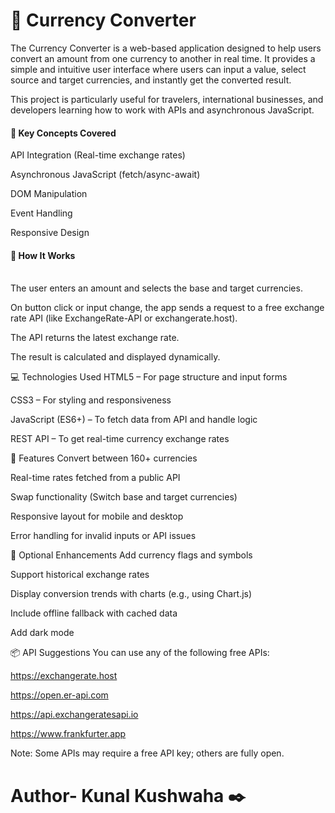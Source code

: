 # 💱 Currency Converter

The Currency Converter is a web-based application designed to help users convert an amount from one currency to another in real time. It provides a simple and intuitive user interface where users can input a value, select source and target currencies, and instantly get the converted result.

This project is particularly useful for travelers, international businesses, and developers learning how to work with APIs and asynchronous JavaScript.

<h4>🧠 Key Concepts Covered</h4>
API Integration (Real-time exchange rates)

Asynchronous JavaScript (fetch/async-await)

DOM Manipulation

Event Handling

Responsive Design

<h4>🔧 How It Works</h4><br>
The user enters an amount and selects the base and target currencies.

On button click or input change, the app sends a request to a free exchange rate API (like ExchangeRate-API or exchangerate.host).

The API returns the latest exchange rate.

The result is calculated and displayed dynamically.

💻 Technologies Used
HTML5 – For page structure and input forms

CSS3 – For styling and responsiveness

JavaScript (ES6+) – To fetch data from API and handle logic

REST API – To get real-time currency exchange rates

🎯 Features
Convert between 160+ currencies

Real-time rates fetched from a public API

Swap functionality (Switch base and target currencies)

Responsive layout for mobile and desktop

Error handling for invalid inputs or API issues

🧩 Optional Enhancements
Add currency flags and symbols

Support historical exchange rates

Display conversion trends with charts (e.g., using Chart.js)

Include offline fallback with cached data

Add dark mode

📦 API Suggestions
You can use any of the following free APIs:

https://exchangerate.host

https://open.er-api.com

https://api.exchangeratesapi.io

https://www.frankfurter.app

Note: Some APIs may require a free API key; others are fully open.

# Author- Kunal Kushwaha ✒️
